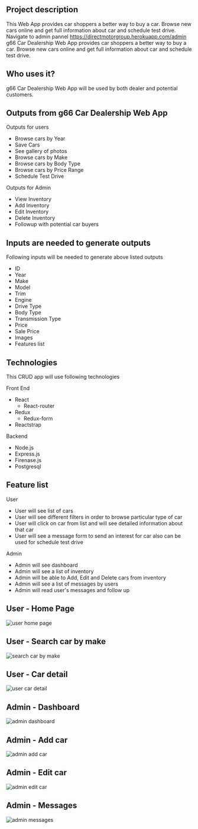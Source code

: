 ## Project description
This Web App provides car shoppers a better way to buy a car. Browse new cars online and get full information about car and schedule test drive. Navigate to admin pannel https://directmotorgroup.herokuapp.com/admin
g66 Car Dealership Web App provides car shoppers a better way to buy a car. Browse new cars online and get full information about car and schedule test drive.

## Who uses it?
g66 Car Dealership Web App will be used by both dealer and potential customers.

## Outputs from g66 Car Dealership Web App
Outputs for users
  * Browse cars by Year
   * Save Cars 
   * See gallery of photos
  * Browse cars by Make
  * Browse cars by Body Type
  * Browse cars by Price Range
  * Schedule Test Drive

Outputs for Admin
  * View Inventory
  * Add Inventory
  * Edit Inventory
  * Delete Inventory
  * Followup with potential car buyers

## Inputs are needed to generate outputs
Following inputs will be needed to generate above listed outputs
  * ID
  * Year
  * Make
  * Model
  * Trim
  * Engine
  * Drive Type
  * Body Type
  * Transmission Type
  * Price
  * Sale Price
  * Images
  * Features list

## Technologies
This CRUD app will use following technologies

Front End
  * React
    * React-router
  * Redux
    * Redux-form
  * Reactstrap

Backend
  * Node.js
  * Express.js
  * Firenase.js
  * Postgresql
  

## Feature list
User
  * User will see list of cars
  * User will see different filters in order to browse particular type of car
  * User will click on car from list and will see detailed information about that car
  * User will see a message form to send an interest for car also can be used for schedule test drive

Admin
  * Admin will see dashboard
  * Admin will see a list of inventory
  * Admin will be able to Add, Edit and Delete cars from inventory
  * Admin will see a list of messages by users
  * Admin will read user's messages and follow up

## User - Home Page

![user home page](https://s3.amazonaws.com/cartool/user-home-page.png)

## User - Search car by make

![search car by make](https://s3.amazonaws.com/cartool/user-car-search-by-make.png)

## User - Car detail

![user car detail](https://s3.amazonaws.com/cartool/user-car-detail.png)

## Admin - Dashboard

![admin dashboard](https://s3.amazonaws.com/cartool/admin-dashboard.png)

## Admin - Add car

![admin add car](https://s3.amazonaws.com/cartool/admin-add-new-car.png)

## Admin - Edit car

![admin edit car](https://s3.amazonaws.com/cartool/admin-edit-car.png)

## Admin - Messages

![admin messages](https://s3.amazonaws.com/cartool/admin-messages.png)
